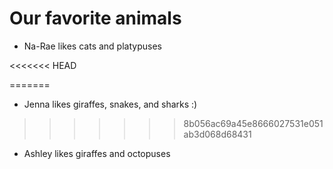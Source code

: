# Our favorite animals

- Na-Rae likes cats and platypuses

<<<<<<< HEAD

=======
- Jenna likes giraffes, snakes, and sharks :)
>>>>>>> 8b056ac69a45e8666027531e051ab3d068d68431
- Ashley likes giraffes and octopuses